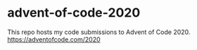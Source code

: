 # advent-of-code-2020
This repo hosts my code submissions to Advent of Code 2020. 
https://adventofcode.com/2020
